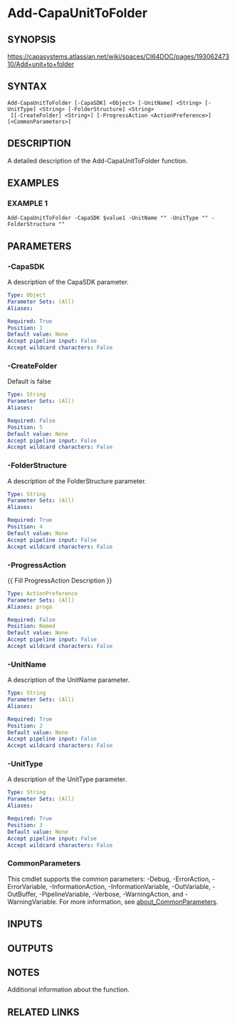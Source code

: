# Add-CapaUnitToFolder

## SYNOPSIS
https://capasystems.atlassian.net/wiki/spaces/CI64DOC/pages/19306247310/Add+unit+to+folder

## SYNTAX

```
Add-CapaUnitToFolder [-CapaSDK] <Object> [-UnitName] <String> [-UnitType] <String> [-FolderStructure] <String>
 [[-CreateFolder] <String>] [-ProgressAction <ActionPreference>] [<CommonParameters>]
```

## DESCRIPTION
A detailed description of the Add-CapaUnitToFolder function.

## EXAMPLES

### EXAMPLE 1
```
Add-CapaUnitToFolder -CapaSDK $value1 -UnitName "" -UnitType "" -FolderStructure ""
```

## PARAMETERS

### -CapaSDK
A description of the CapaSDK parameter.

```yaml
Type: Object
Parameter Sets: (All)
Aliases:

Required: True
Position: 1
Default value: None
Accept pipeline input: False
Accept wildcard characters: False
```

### -CreateFolder
Default is false

```yaml
Type: String
Parameter Sets: (All)
Aliases:

Required: False
Position: 5
Default value: None
Accept pipeline input: False
Accept wildcard characters: False
```

### -FolderStructure
A description of the FolderStructure parameter.

```yaml
Type: String
Parameter Sets: (All)
Aliases:

Required: True
Position: 4
Default value: None
Accept pipeline input: False
Accept wildcard characters: False
```

### -ProgressAction
{{ Fill ProgressAction Description }}

```yaml
Type: ActionPreference
Parameter Sets: (All)
Aliases: proga

Required: False
Position: Named
Default value: None
Accept pipeline input: False
Accept wildcard characters: False
```

### -UnitName
A description of the UnitName parameter.

```yaml
Type: String
Parameter Sets: (All)
Aliases:

Required: True
Position: 2
Default value: None
Accept pipeline input: False
Accept wildcard characters: False
```

### -UnitType
A description of the UnitType parameter.

```yaml
Type: String
Parameter Sets: (All)
Aliases:

Required: True
Position: 3
Default value: None
Accept pipeline input: False
Accept wildcard characters: False
```

### CommonParameters
This cmdlet supports the common parameters: -Debug, -ErrorAction, -ErrorVariable, -InformationAction, -InformationVariable, -OutVariable, -OutBuffer, -PipelineVariable, -Verbose, -WarningAction, and -WarningVariable. For more information, see [about_CommonParameters](http://go.microsoft.com/fwlink/?LinkID=113216).

## INPUTS

## OUTPUTS

## NOTES
Additional information about the function.

## RELATED LINKS
